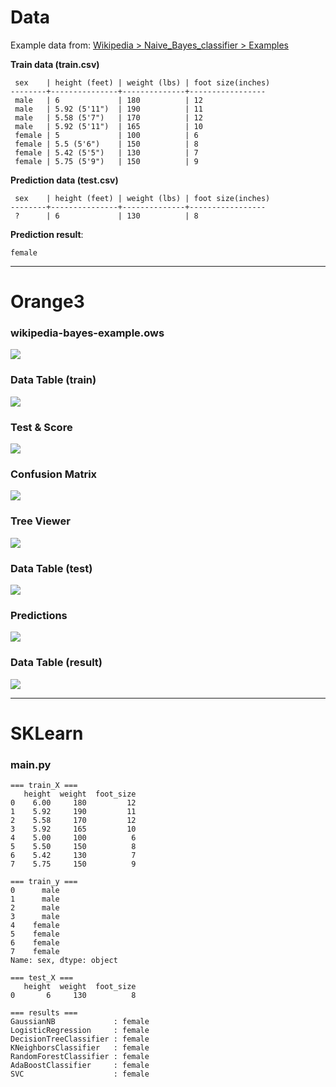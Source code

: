 # Data

Example data from:
[Wikipedia > Naive_Bayes_classifier > Examples](https://en.wikipedia.org/wiki/Naive_Bayes_classifier#Examples)


__Train data (train.csv)__

     sex    | height (feet) | weight (lbs) | foot size(inches)
    --------+---------------+--------------+-----------------
     male   | 6             | 180          | 12
     male   | 5.92 (5'11")  | 190          | 11
     male   | 5.58 (5'7")   | 170          | 12
     male   | 5.92 (5'11")  | 165          | 10
     female | 5             | 100          | 6
     female | 5.5 (5'6")    | 150          | 8
     female | 5.42 (5'5")   | 130          | 7
     female | 5.75 (5'9")   | 150          | 9


__Prediction data (test.csv)__

     sex    | height (feet) | weight (lbs) | foot size(inches)
    --------+---------------+--------------+-----------------
     ?      | 6             | 130          | 8

__Prediction result__: 
    
    female

---

# Orange3 

### wikipedia-bayes-example.ows

![](images/wikipedia-bayes-example.png?raw=true)

### Data Table (train)
![](images/data-table-train.png?raw=true)

### Test & Score
![](images/test-and_score.png?raw=true)

### Confusion Matrix
![](images/confusion-matrix.png?raw=true)

### Tree Viewer
![](images/tree-viewer.png?raw=true)

### Data Table (test)
![](images/data-table-test.png?raw=true)

### Predictions
![](images/predictions.png?raw=true)

### Data Table (result)
![](images/data-table-result.png?raw=true)

---

# SKLearn 

### main.py

    === train_X ===
       height  weight  foot_size
    0    6.00     180         12
    1    5.92     190         11
    2    5.58     170         12
    3    5.92     165         10
    4    5.00     100          6
    5    5.50     150          8
    6    5.42     130          7
    7    5.75     150          9

    === train_y ===
    0      male
    1      male
    2      male
    3      male
    4    female
    5    female
    6    female
    7    female
    Name: sex, dtype: object

    === test_X ===
       height  weight  foot_size
    0       6     130          8

    === results ===
    GaussianNB             : female
    LogisticRegression     : female
    DecisionTreeClassifier : female
    KNeighborsClassifier   : female
    RandomForestClassifier : female
    AdaBoostClassifier     : female
    SVC                    : female

